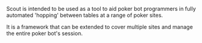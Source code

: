 Scout is intended to be used as a tool to aid poker bot programmers in fully automated 'hopping' between tables at a range of poker sites.

It is a framework that can be extended to cover multiple sites and manage the entire poker bot's session.